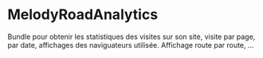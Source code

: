 MelodyRoadAnalytics
===================

Bundle pour obtenir les statistiques des visites sur son site, visite par page, par date, affichages des naviguateurs utilisée. Affichage route par route, ...